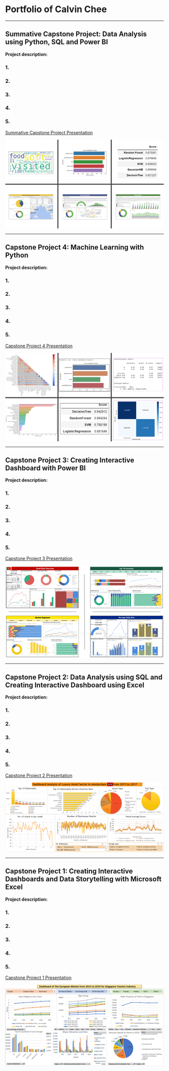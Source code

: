 # Portfolio of Calvin Chee

---
## Summative Capstone Project: Data Analysis using Python, SQL and Power BI

**Project description:**

### 1.

### 2.

### 3.

### 4.

### 5.

[Summative Capstone Project Presentation](/pdf/Summative_Capstone_Presentation.pdf)

<img src="images/Summative_Capstone_Screenshot.PNG"/>

---
## Capstone Project 4: Machine Learning with Python

**Project description:**

### 1.

### 2.

### 3.

### 4.

### 5.

[Capstone Project 4 Presentation](/pdf/Capstone_Project_4_Presentation.pdf)

<img src="images/Capstone_4_Screenshot.PNG"/>

---
## Capstone Project 3: Creating Interactive Dashboard with Power BI

**Project description:**

### 1.

### 2.

### 3.

### 4.

### 5.

[Capstone Project 3 Presentation](/pdf/Capstone_Project_3_Presentation.pdf)

<img src="images/Capstone_3_Dashboards.PNG"/>

---
## Capstone Project 2: Data Analysis using SQL and Creating Interactive Dashboard using Excel

**Project description:**

### 1.

### 2.

### 3.

### 4.

### 5.

[Capstone Project 2 Presentation](/pdf/Capstone_Project_2_Presentation.pdf)

<img src="images/Capstone_Project_2_Dashboard.PNG"/>

---
## Capstone Project 1: Creating Interactive Dashboards and Data Storytelling with Microsoft Excel

**Project description:**

### 1.

### 2.

### 3.

### 4.

### 5.

[Capstone Project 1 Presentation](/pdf/Capstone_Project_1_Presentation.pdf)

<img src="images/Capstone_Project_1_Dashboard.PNG"/>

